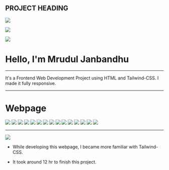 ## PROJECT HEADING

![](https://img.shields.io/badge/PROJECT-Paytm--Clone-blue)

![](https://img.shields.io/badge/TECHSTACK-HTML%20%7C%20TAILWIND--CSS-orange)

![](https://img.shields.io/badge/PROJECT--OWNER-MRUDUL%20JANBANDHU-pink)

# Hello, I'm Mrudul Janbandhu
- - -
It's a Frontend Web Development Project using HTML and Tailwind-CSS. I made it fully responsive.
- - -

# Webpage

![](./Outputs_Snapshots/1.png)
![](./Outputs_Snapshots/2.png)
![](./Outputs_Snapshots/3.png)
![](./Outputs_Snapshots/4.png)
![](./Outputs_Snapshots/5.png)
![](./Outputs_Snapshots/6.png)
![](./Outputs_Snapshots/7.png)
![](./Outputs_Snapshots/8.png)
![](./Outputs_Snapshots/9.png)
![](./Outputs_Snapshots/10.png)
![](./Outputs_Snapshots/11.png)
![](./Outputs_Snapshots/12.png)
![](./Outputs_Snapshots/13.png)
![](./Outputs_Snapshots/14.png)
![](./Outputs_Snapshots/15.png)


- - -

![](https://img.shields.io/badge/HTML-TailwindCSS-green)
- While developing this webpage, I became more familiar with Tailwind-CSS.

- It took around 12 hr to finish this project.